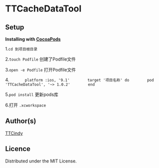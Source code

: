 # TTCacheDataTool
Setup
-----

**Installing with [CocoaPods](http://cocoapods.org)**

1.`cd 到项目根目录`

2.`touch Podfile` 创建了Podfile文件

3.`open -e Podfile` 打开Podfile文件

4.`
        platform :ios, '9.1'
        target '项目名称' do
        pod 'TTCacheDataTool', '~> 1.0.2'
        end
        `
        
5.`pod install` 更新pods库

6.打开 `.xcworkspace` 


Author(s)
-------

[TTCindy](https://github.com/zhizihuadeaitan/TTCacheDataTool)


Licence
-------

Distributed under the MIT License.
